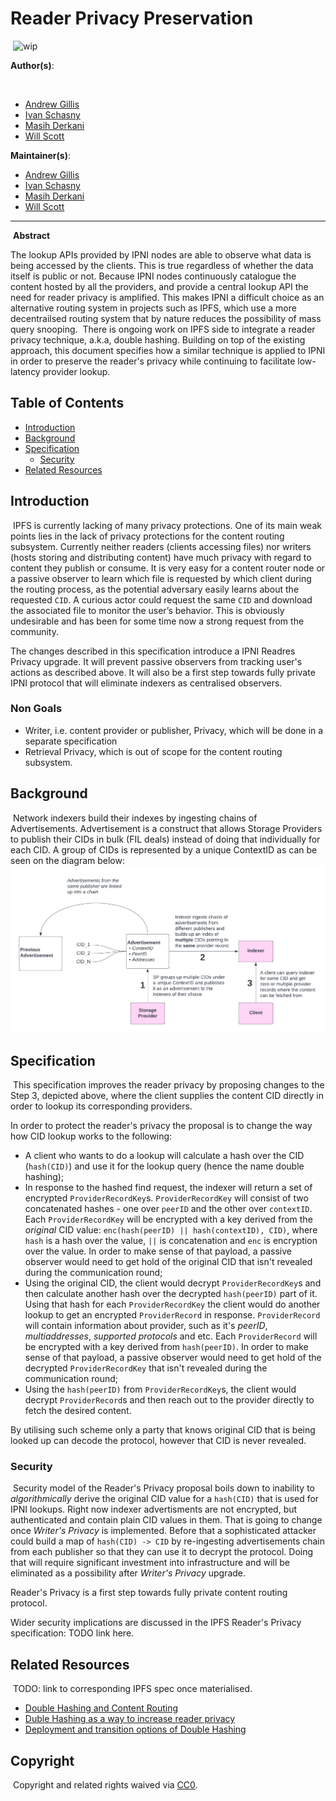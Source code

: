 # Reader Privacy Preservation
​
![wip](https://img.shields.io/badge/status-wip-orange.svg?style=flat-square)
​

**Author(s)**:
<!-- keep names alphabetically sorted -->
​
- [Andrew Gillis](https://github.com/gammazero)
- [Ivan Schasny](https://github.com/ischasny)
- [Masih Derkani](https://github.com/masih)
- [Will Scott](https://github.com/willscott)
​

**Maintainer(s)**:
​
- [Andrew Gillis](https://github.com/gammazero)
- [Ivan Schasny](https://github.com/ischasny)
- [Masih Derkani](https://github.com/masih)
- [Will Scott](https://github.com/willscott)
​
* * *
​
**Abstract**

The lookup APIs provided by IPNI nodes are able to observe what data is being accessed by the clients.
This is true regardless of whether the data itself is public or not. Because IPNI nodes continuously
catalogue the content hosted by all the providers, and provide a central lookup API the need for
reader privacy is amplified. This makes IPNI a difficult choice as an alternative routing system in
projects such as IPFS, which use a more decentrailsed routing system that by nature reduces the
possibility of mass query snooping.
​
There is ongoing work on IPFS side to integrate a reader privacy technique, a.k.a, double hashing.
Building on top of the existing approach, this document specifies how a similar technique is applied
to IPNI in order to preserve the reader's privacy while continuing to facilitate low-latency
provider lookup.
​
## Table of Contents

- [Introduction](#introduction)
- [Background](#background)
- [Specification](#specification)
    - [Security](#security)
- [Related Resources](#related-resources)
​
## Introduction
​
IPFS is currently lacking of many privacy protections. One of its main weak points lies in the lack 
of privacy protections for the content routing subsystem. Currently neither readers (clients accessing files) 
nor writers (hosts storing and distributing content) have much privacy with regard to content they publish or 
consume. It is very easy for a content router node or a passive observer to learn which file is requested by 
which client during the routing process, as the potential adversary easily learns about the requested `CID`. 
A curious actor could request the same `CID` and download the associated file to monitor the user’s behavior. 
This is obviously undesirable and has been for some time now a strong request from the community.

The changes described in this specification introduce a IPNI Readres Privacy upgrade. It will prevent 
passive observers from tracking user's actions as described above. It will also be a first step towards
fully private IPNI protocol that will eliminate indexers as centralised observers.  

### Non Goals

* Writer, i.e. content provider or publisher, Privacy, which will be done in a separate specification
* Retrieval Privacy, which is out of scope for the content routing subsystem.
​
## Background
​
Network indexers build their indexes by ingesting chains of Advertisements. Advertisement is a
construct that allows Storage Providers to publish their CIDs in bulk (FIL deals) instead of doing
that individually for each CID. A group of CIDs is represented by a unique ContextID as can be seen
on the diagram below:
​
![Index building flow](resources/readers-privacy-1.png)

## Specification
​
This specification improves the reader privacy by proposing changes to the Step 3, depicted above, where the client supplies the content CID directly in order to lookup its corresponding providers.

In order to protect the reader's privacy the proposal is to change the way how CID lookup works to the following:

* A client who wants to do a lookup will calculate a hash over the CID (`hash(CID)`) and use it for the
lookup query (hence the name double hashing);
* In response to the hashed find request, the indexer will return a set of encrypted `ProviderRecordKey`s. 
`ProviderRecordKey` will consist of two concatenated hashes - one over `peerID` and the other over `contextID`. 
Each `ProviderRecordKey` will be encrypted with a key derived from the *original* CID value: 
`enc(hash(peerID) || hash(contextID), CID)`, where `hash` is a hash over the value, `||` is concatenation 
and `enc` is encryption over the value. In order to make sense of that payload, a passive observer would need 
to get hold of the original CID that isn't revealed during the communication round;
* Using the original CID, the client would decrypt `ProviderRecordKey`s and then calculate another hash
over the decrypted `hash(peerID)` part of it. Using that hash for each `ProviderRecordKey` the client would do another lookup 
to get an encrypted `ProviderRecord` in response. `ProviderRecord` will contain information about provider, 
such as it's *peerID*, *multiaddresses*, *supported protocols* and etc. Each `ProviderRecord` will be encrypted 
with a key derived from `hash(peerID)`. In order to make sense of that payload, a passive observer would need to 
get hold of the decrypted `ProviderRecordKey` that isn't revealed during the communication round;
* Using the `hash(peerID)` from `ProviderRecordKey`s, the client would decrypt `ProviderRecord`s and then reach out to the 
provider directly to fetch the desired content. 

By utilising such scheme only a party that knows original CID that is being looked up can decode the protocol,
however that CID is never revealed. 

### Security
​
Security model of the Reader's Privacy proposal boils down to inability to *algorithmically* derive the original CID value for a 
`hash(CID)` that is used for IPNI lookups. Right now indexer advertisments are not encrypted, but authenticated and contain plain CID values in them. 
That is going to change once *Writer's Privacy* is implemented. Before that a sophisticated attacker could build a map of `hash(CID) -> CID` 
by re-ingesting advertisements chain from each publisher so that they can use it to decrypt the protocol. 
Doing that will require significant investment into infrastructure and will be eliminated as a possibility after *Writer's Privacy* upgrade.

Reader's Privacy is a first step towards fully private content routing protocol. 

Wider security implications are discussed in the IPFS Reader's Privacy specification: TODO link here.
​
## Related Resources
​
TODO: link to corresponding IPFS spec once materialised.
​
* [Double Hashing and Content Routing](https://youtu.be/ZPIDU1-JnVc)
* [Duble Hashing as a way to increase reader privacy](https://youtu.be/VBlx-VvIZqU)
* [Deployment and transition options of Double Hashing](https://youtu.be/m-6_VZ8e1tk)
​
## Copyright
​
Copyright and related rights waived via [CC0](https://creativecommons.org/publicdomain/zero/1.0/).